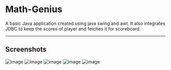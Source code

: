 # Math-Genius
A basic Java application created using java swing and awt. It also integrates JDBC to keep the scores of player and fetches it for scoreboard.
<hr/>

## Screenshots 
![image](https://github.com/SajalSharma4/Math-Genius/assets/79101773/6cbfdf4d-e778-470a-9e9d-ea75b4544ae0) 
![image](https://github.com/SajalSharma4/Math-Genius/assets/79101773/efd47ca9-99e3-4fda-9cd9-7dd738e68079)
![image](https://github.com/SajalSharma4/Math-Genius/assets/79101773/dc28cc05-e669-457e-83b0-202488fba9c9)
![image](https://github.com/SajalSharma4/Math-Genius/assets/79101773/cc27def5-7b49-4522-b0e0-26c82b28296c)
![image](https://github.com/SajalSharma4/Math-Genius/assets/79101773/8a75782d-9c5f-48e1-8d5e-9484c8e6d97f)
